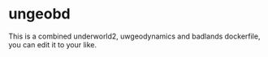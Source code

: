 # ungeobd
This is a combined underworld2, uwgeodynamics and badlands dockerfile, you can edit it to your like.

